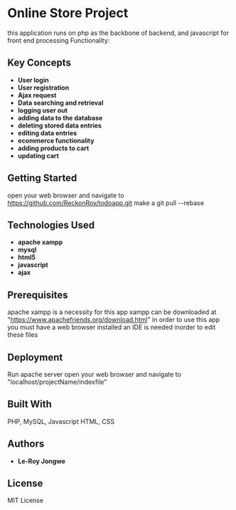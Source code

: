 # Online Store Project

this application runs on php as the backbone of backend, and javascript for front end processing
Functionality: 

## Key Concepts
* **User login** 
* **User registration**
* **Ajax request**
* **Data searching and retrieval** 
* **logging user out**
* **adding data to the database** 
* **deleting stored data entries**
* **editing data entries** 
* **ecommerce functionality**
* **adding products to cart**
* **updating cart**


## Getting Started
open your web browser and navigate to https://github.com/ReckonRoy/todoapp.git
make a git pull --rebase

## Technologies Used
* **apache xampp**
* **mysql**
* **html5**
* **javascript**
* **ajax**

## Prerequisites
apache xampp is a necessity  for this app
xampp can be downloaded at "https://www.apachefriends.org/download.html"
in order to use this app you must have a web browser installed
an IDE is needed inorder to edit these files

## Deployment
Run apache server
open your web browser and navigate to "localhost/projectName/indexfile"

## Built With
PHP, MySQL, Javascript HTML, CSS

## Authors
* **Le-Roy Jongwe** 

## License
MIT License
